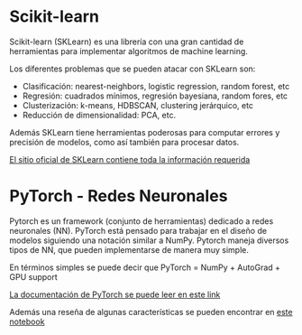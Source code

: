 # Scikit-learn

Scikit-learn (SKLearn) es una librería con una gran cantidad de herramientas para implementar algoritmos de machine learning. 

Los diferentes problemas que se pueden atacar con SKLearn son:

* Clasificación: nearest-neighbors, logistic regression, random forest, etc
* Regresión: cuadrados mínimos, regresión bayesiana, random fores, etc
* Clusterización: k-means, HDBSCAN, clustering jerárquico, etc
* Reducción de dimensionalidad: PCA, etc.

Además SKLearn tiene herramientas poderosas para computar errores y precisión de modelos, como así también para procesar datos.

[El sitio oficial de SKLearn contiene toda la información requerida](https://scikit-learn.org/stable/index.html)


# PyTorch - Redes Neuronales

Pytorch es un framework (conjunto de herramientas) dedicado a redes neuronales (NN). PyTorch está pensado para trabajar en el diseño de modelos siguiendo una notación similar a NumPy. Pytorch maneja diversos tipos de NN, que pueden implementarse de manera muy simple.

En términos simples se puede decir que PyTorch = NumPy + AutoGrad + GPU support

[La documentación de PyTorch se puede leer en este link](https://pytorch.org/)

Además una reseña de algunas características se pueden encontrar en [este notebook](./Tema-5-2-PyTorch.ipynb)